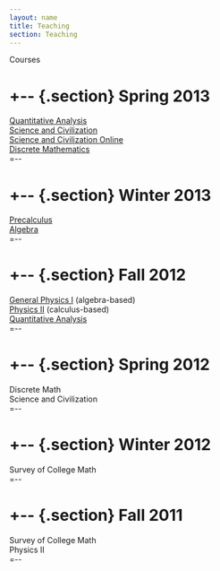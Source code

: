 ```yaml
---
layout: name
title: Teaching
section: Teaching
---
```


Courses

+-- {.section}
Spring 2013
===========
 [Quantitative Analysis][qaS2013]  
 [Science and Civilization][sciciv]  
 [Science and Civilization Online][scicivOL]  
 [Discrete Mathematics][discrete]  
=--

+-- {.section}
Winter 2013
=======
 [Precalculus][pc]   
 [Algebra][alg]   
=--

+-- {.section}
Fall 2012
==========
 [General Physics I][gp1] (algebra-based)  
 [Physics II][cp2] (calculus-based)  
 [Quantitative Analysis][qaF2012]  
=--

+-- {.section}
Spring 2012
===========
 Discrete Math  
 Science and Civilization  
=--

+-- {.section}
Winter 2012
================
 Survey of College Math  
=--

+-- {.section}
Fall 2011
=========
 Survey of College Math  
 Physics II  
=--


[qaF2012]: http://markbetnel.com/qaF2012
[qaS2013]: http://markbetnel.com/qa1
[sciciv]: http://markbetnel.com/sciciv
[scicivOL]: http://markbetnel.com/scicivOL
[discrete]: http://markbetnel.com/discrete
[cp2]: http://markbetnel.com/calc-phys-2
[gp1]: http://markbetnel.com/genphys
[pc]: http://markbetnel.com/precalc
[alg]: http://markbetnel.com/algebra

